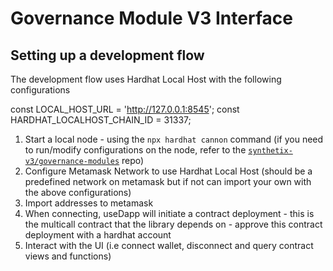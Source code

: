 # Governance Module V3 Interface

## Setting up a development flow

The development flow uses Hardhat Local Host with the following configurations

const LOCAL_HOST_URL = 'http://127.0.0.1:8545';
const HARDHAT_LOCALHOST_CHAIN_ID = 31337;

1. Start a local node - using the `npx hardhat cannon` command (if you need to run/modify configurations on the node, refer to the [`synthetix-v3/governance-modules`](https://github.com/Synthetixio/synthetix-v3/tree/main/packages/governance-modules) repo)
2. Configure Metamask Network to use Hardhat Local Host (should be a predefined network on metamask but if not can import your own with the above configurations)
3. Import addresses to metamask
4. When connecting, useDapp will initiate a contract deployment - this is the multicall contract that the library depends on - approve this contract deployment with a hardhat account
5. Interact with the UI (i.e connect wallet, disconnect and query contract views and functions)
